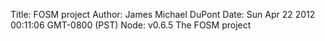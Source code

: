 Title: FOSM project
Author: James Michael DuPont
Date: Sun Apr 22 2012 00:11:06 GMT-0800 (PST)
Node: v0.6.5
The FOSM project
